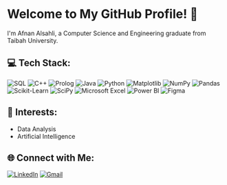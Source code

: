 # Welcome to My GitHub Profile! 👋

I'm Afnan Alsahli, a Computer Science and Engineering graduate from Taibah University.



## 💻 Tech Stack:
![SQL](https://img.shields.io/badge/sql-%2307405e.svg?style=for-the-badge&logo=database&logoColor=white)
![C++](https://img.shields.io/badge/c++-%2300599C.svg?style=for-the-badge&logo=c%2B%2B&logoColor=white)
![Prolog](https://img.shields.io/badge/prolog-%23E61B23.svg?style=for-the-badge&logo=swi-prolog&logoColor=white)
![Java](https://img.shields.io/badge/java-%23ED8B00.svg?style=for-the-badge&logo=openjdk&logoColor=white)
![Python](https://img.shields.io/badge/python-3670A0?style=for-the-badge&logo=python&logoColor=ffdd54)
![Matplotlib](https://img.shields.io/badge/Matplotlib-%23FF6F61.svg?style=for-the-badge&logo=Matplotlib&logoColor=white)
![NumPy](https://img.shields.io/badge/numpy-%23013243.svg?style=for-the-badge&logo=numpy&logoColor=white)
![Pandas](https://img.shields.io/badge/pandas-%23150458.svg?style=for-the-badge&logo=pandas&logoColor=white)
![Scikit-Learn](https://img.shields.io/badge/scikit--learn-%23F7931E.svg?style=for-the-badge&logo=scikit-learn&logoColor=white)
![SciPy](https://img.shields.io/badge/SciPy-%230C55A5.svg?style=for-the-badge&logo=scipy&logoColor=%white)
![Microsoft Excel](https://img.shields.io/badge/Microsoft%20Excel-217346?style=for-the-badge&logo=microsoft%20excel&logoColor=white)
![Power BI](https://img.shields.io/badge/power_bi-F2C811?style=for-the-badge&logo=powerbi&logoColor=black)
![Figma](https://img.shields.io/badge/figma-%23F24E1E.svg?style=for-the-badge&logo=figma&logoColor=white)
## 💫 Interests:

- Data Analysis
- Artificial Intelligence 


## 🌐 Connect with Me:

[![LinkedIn](https://img.shields.io/badge/LinkedIn-0077B5?style=flat-square&logo=linkedin&logoColor=white)](https://www.linkedin.com/in/AfnanAlsahli)
[![Gmail](https://img.shields.io/badge/Gmail-D14836?style=flat-square&logo=gmail&logoColor=white)](mailto:afnanalsuhli@gmail.com)


